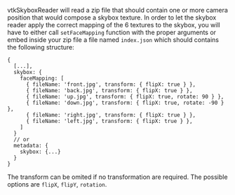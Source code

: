 vtkSkyboxReader will read a zip file that should contain one or more camera position that would compose a skybox texture.
In order to let the skybox reader apply the correct mapping of the 6 textures to the skybox, you will have to either call `setFaceMapping` function with the proper arguments or embed inside your zip file a file named `index.json` which should contains the following structure:

```
{
  [...],
  skybox: {
    faceMapping: [
      { fileName: 'front.jpg', transform: { flipX: true } },
      { fileName: 'back.jpg', transform: { flipX: true } },
      { fileName: 'up.jpg', transform: { flipX: true, rotate: 90 } },
      { fileName: 'down.jpg', transform: { flipX: true, rotate: -90 } },
      { fileName: 'right.jpg', transform: { flipX: true } },
      { fileName: 'left.jpg', transform: { flipX: true } },
    ]
  }
  // or
  metadata: {
    skybox: {...}
  }
}
```

The transform can be omited if no transformation are required. The possible options are `flipX`, `flipY`, `rotation`.
